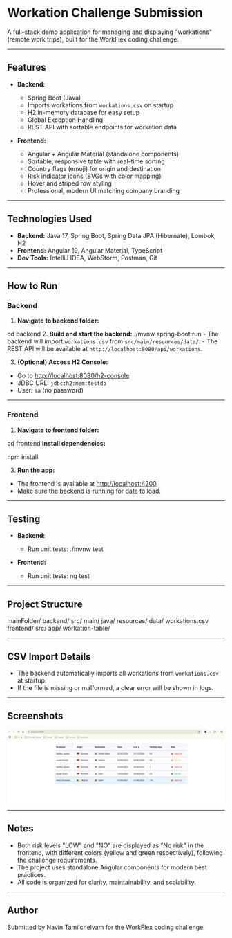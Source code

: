 # Workation Challenge Submission

A full-stack demo application for managing and displaying "workations" (remote work trips), built for the WorkFlex coding challenge.

---

## Features

- **Backend:**
  - Spring Boot (Java)
  - Imports workations from `workations.csv` on startup
  - H2 in-memory database for easy setup
  - Global Exception Handling
  - REST API with sortable endpoints for workation data

- **Frontend:**
  - Angular + Angular Material (standalone components)
  - Sortable, responsive table with real-time sorting
  - Country flags (emoji) for origin and destination
  - Risk indicator icons (SVGs with color mapping)
  - Hover and striped row styling
  - Professional, modern UI matching company branding

---

## Technologies Used

- **Backend:** Java 17, Spring Boot, Spring Data JPA (Hibernate), Lombok, H2
- **Frontend:** Angular 19, Angular Material, TypeScript
- **Dev Tools:** IntelliJ IDEA, WebStorm, Postman, Git

---

## How to Run
### Backend

1. **Navigate to backend folder:**

cd backend
2. **Build and start the backend:**
   ./mvnw spring-boot:run
    - The backend will import `workations.csv` from `src/main/resources/data/`.
    - The REST API will be available at `http://localhost:8080/api/workations`.

3. **(Optional) Access H2 Console:**
  - Go to [http://localhost:8080/h2-console](http://localhost:8080/h2-console)
  - JDBC URL: `jdbc:h2:mem:testdb`
  - User: `sa` (no password)

---

### Frontend

1. **Navigate to frontend folder:**

cd frontend
**Install dependencies:**

npm install

3. **Run the app:**
  - The frontend is available at [http://localhost:4200](http://localhost:4200)
  - Make sure the backend is running for data to load.

---

## Testing

- **Backend:**
  - Run unit tests:
    ./mvnw test


- **Frontend:**
  - Run unit tests:
    ng test



---

## Project Structure
mainFolder/
  backend/
      src/
        main/
          java/
      resources/
      data/
        workations.csv
  frontend/
      src/
        app/
          workation-table/



---

## CSV Import Details

- The backend automatically imports all workations from `workations.csv` at startup.
- If the file is missing or malformed, a clear error will be shown in logs.

---

## Screenshots

![Table Screenshot](./frontend/src/assets/completed-proof.png)

---

## Notes

- Both risk levels "LOW" and "NO" are displayed as "No risk" in the frontend, with different colors (yellow and green respectively), following the challenge requirements.
- The project uses standalone Angular components for modern best practices.
- All code is organized for clarity, maintainability, and scalability.

---

## Author

Submitted by Navin Tamilchelvam for the WorkFlex coding challenge.

    